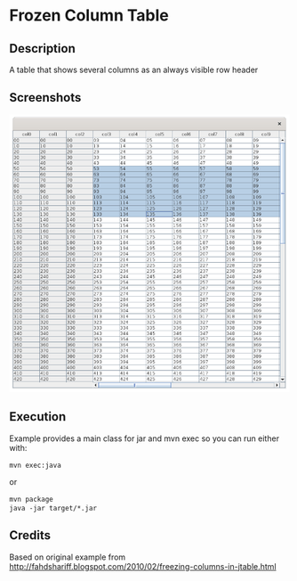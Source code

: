 # Frozen Column Table

## Description
A table that shows several columns as an always visible row header

## Screenshots

![screenshot](etc/frozenColumnTable.png)

## Execution

Example provides a main class for jar and mvn exec so you can run either with:

```
mvn exec:java
```

or

```
mvn package
java -jar target/*.jar
```

## Credits

Based on original example from http://fahdshariff.blogspot.com/2010/02/freezing-columns-in-jtable.html
